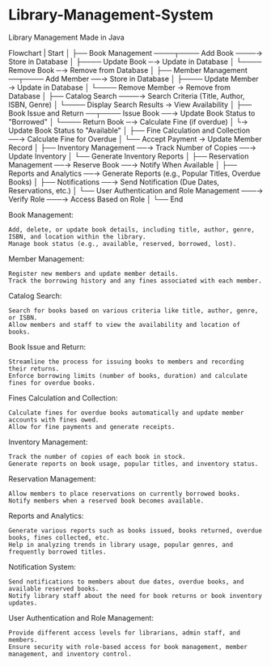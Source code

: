 # Library-Management-System
Library Management Made in Java


Flowchart
|
Start
│
├── Book Management ────┬──── Add Book ────→ Store in Database
│                       ├──── Update Book ─→ Update in Database
│                       └──── Remove Book ─→ Remove from Database
│
├── Member Management ──┬──── Add Member ──→ Store in Database
│                       ├──── Update Member → Update in Database
│                       └──── Remove Member → Remove from Database
│
├── Catalog Search ────→ Search Criteria (Title, Author, ISBN, Genre)
│                       └──── Display Search Results → View Availability
│
├── Book Issue and Return ──┬──── Issue Book ──→ Update Book Status to "Borrowed"
│                           └──── Return Book ─→ Calculate Fine (if overdue)
│                                                 └→ Update Book Status to "Available"
│
├── Fine Calculation and Collection ──→ Calculate Fine for Overdue
│                                      └── Accept Payment → Update Member Record
│
├── Inventory Management ──→ Track Number of Copies ──→ Update Inventory
│                           └── Generate Inventory Reports
│
├── Reservation Management ──→ Reserve Book ──→ Notify When Available
│
├── Reports and Analytics ──→ Generate Reports (e.g., Popular Titles, Overdue Books)
│
├── Notifications ──→ Send Notification (Due Dates, Reservations, etc.)
│
└── User Authentication and Role Management ───→ Verify Role ───→ Access Based on Role
                                                         │
                                                         └── End

 Book Management:

    Add, delete, or update book details, including title, author, genre, ISBN, and location within the library.
    Manage book status (e.g., available, reserved, borrowed, lost).

Member Management:

    Register new members and update member details.
    Track the borrowing history and any fines associated with each member.

Catalog Search:

    Search for books based on various criteria like title, author, genre, or ISBN.
    Allow members and staff to view the availability and location of books.

Book Issue and Return:

    Streamline the process for issuing books to members and recording their returns.
    Enforce borrowing limits (number of books, duration) and calculate fines for overdue books.

Fines Calculation and Collection:

    Calculate fines for overdue books automatically and update member accounts with fines owed.
    Allow for fine payments and generate receipts.

Inventory Management:

    Track the number of copies of each book in stock.
    Generate reports on book usage, popular titles, and inventory status.

Reservation Management:

    Allow members to place reservations on currently borrowed books.
    Notify members when a reserved book becomes available.

Reports and Analytics:

    Generate various reports such as books issued, books returned, overdue books, fines collected, etc.
    Help in analyzing trends in library usage, popular genres, and frequently borrowed titles.

Notification System:

    Send notifications to members about due dates, overdue books, and available reserved books.
    Notify library staff about the need for book returns or book inventory updates.

User Authentication and Role Management:

    Provide different access levels for librarians, admin staff, and members.
    Ensure security with role-based access for book management, member management, and inventory control.

                                                         
